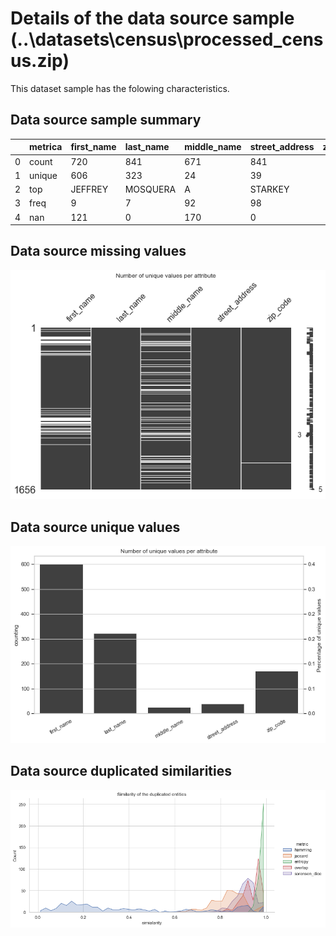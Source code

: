 # Details of the data source sample (..\datasets\census\processed_census.zip)


This dataset sample has the folowing characteristics.

## Data source sample summary

|    | metrica   | first_name   | last_name   | middle_name   | street_address   |   zip_code |
|---:|:----------|:-------------|:------------|:--------------|:-----------------|-----------:|
|  0 | count     | 720          | 841         | 671           | 841              |        841 |
|  1 | unique    | 606          | 323         | 24            | 39               |        171 |
|  2 | top       | JEFFREY      | MOSQUERA    | A             | STARKEY          |        102 |
|  3 | freq      | 9            | 7           | 92            | 98               |         26 |
|  4 | nan       | 121          | 0           | 170           | 0                |          3 |

## Data source missing values

![image](https://github.com/thiagonobrega/ds_utils/blob/master/datasets/census/stats/census_missing.png "Sim")

## Data source unique values

![image](https://github.com/thiagonobrega/ds_utils/blob/master/datasets/census/stats/census_unique.png "Sim")

## Data source duplicated similarities

![image](https://github.com/thiagonobrega/ds_utils/blob/master/datasets/census/stats/census_gsim.png "Sim")


